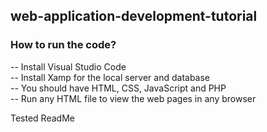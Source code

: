 ## web-application-development-tutorial <br>

### How to run the code?
-- Install Visual Studio Code <br/>
-- Install Xamp for the local server and database <br/>
-- You should have HTML, CSS, JavaScript and PHP <br/>
-- Run any HTML file to view the web pages in any browser 

Tested ReadMe